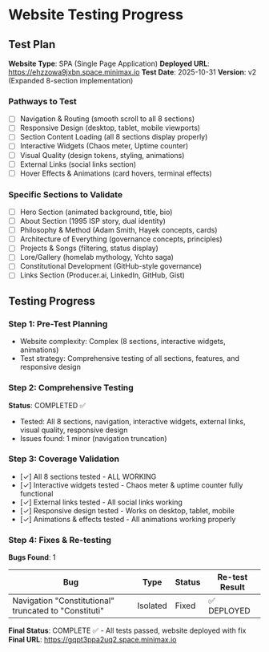 # Website Testing Progress

## Test Plan
**Website Type**: SPA (Single Page Application)
**Deployed URL**: https://ehzzowa9jxbn.space.minimax.io
**Test Date**: 2025-10-31
**Version**: v2 (Expanded 8-section implementation)

### Pathways to Test
- [ ] Navigation & Routing (smooth scroll to all 8 sections)
- [ ] Responsive Design (desktop, tablet, mobile viewports)  
- [ ] Section Content Loading (all 8 sections display properly)
- [ ] Interactive Widgets (Chaos meter, Uptime counter)
- [ ] Visual Quality (design tokens, styling, animations)
- [ ] External Links (social links section)
- [ ] Hover Effects & Animations (card hovers, terminal effects)

### Specific Sections to Validate
- [ ] Hero Section (animated background, title, bio)
- [ ] About Section (1995 ISP story, dual identity)
- [ ] Philosophy & Method (Adam Smith, Hayek concepts, cards)
- [ ] Architecture of Everything (governance concepts, principles)
- [ ] Projects & Songs (filtering, status display)
- [ ] Lore/Gallery (homelab mythology, Ychto saga)
- [ ] Constitutional Development (GitHub-style governance)
- [ ] Links Section (Producer.ai, LinkedIn, GitHub, Gist)

## Testing Progress

### Step 1: Pre-Test Planning
- Website complexity: Complex (8 sections, interactive widgets, animations)
- Test strategy: Comprehensive testing of all sections, features, and responsive design

### Step 2: Comprehensive Testing
**Status**: COMPLETED ✅
- Tested: All 8 sections, navigation, interactive widgets, external links, visual quality, responsive design
- Issues found: 1 minor (navigation truncation)

### Step 3: Coverage Validation
- [✓] All 8 sections tested - ALL WORKING
- [✓] Interactive widgets tested - Chaos meter & uptime counter fully functional
- [✓] External links tested - All social links working
- [✓] Responsive design tested - Works on desktop, tablet, mobile
- [✓] Animations & effects tested - All animations working properly

### Step 4: Fixes & Re-testing
**Bugs Found**: 1

| Bug | Type | Status | Re-test Result |
|-----|------|--------|----------------|
| Navigation "Constitutional" truncated to "Constituti" | Isolated | Fixed | ✅ DEPLOYED |

**Final Status**: COMPLETE ✅ - All tests passed, website deployed with fix
**Final URL**: https://gqpt3ppa2uq2.space.minimax.io
